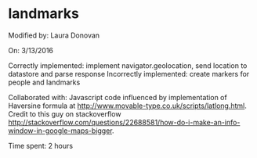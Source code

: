 # landmarks

Modified by: Laura Donovan

On: 3/13/2016

Correctly implemented: implement navigator.geolocation, send location to datastore and parse response
Incorrectly implemented: create markers for people and landmarks

Collaborated with: Javascript code influenced by implementation of Haversine formula at http://www.movable-type.co.uk/scripts/latlong.html. Credit to this guy on stackoverflow http://stackoverflow.com/questions/22688581/how-do-i-make-an-info-window-in-google-maps-bigger. 

Time spent: 2 hours